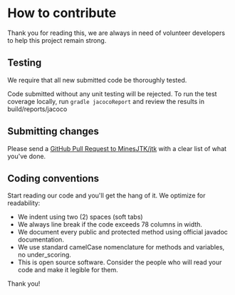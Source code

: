 # How to contribute

Thank you for reading this, we are always in need of volunteer developers to help this project remain strong.

## Testing

We require that all new submitted code be thoroughly tested. 

Code submitted without any unit testing will be rejected. To run the test coverage locally, run ```gradle jacocoReport``` and review the results in build/reports/jacoco

## Submitting changes

Please send a [GitHub Pull Request to MinesJTK/jtk](https://github.com/MinesJTK/jtk/pull/new/master) with a clear list of what you've done. 

## Coding conventions

Start reading our code and you'll get the hang of it. We optimize for readability:

  * We indent using two (2) spaces (soft tabs)
  * We always line break if the code exceeds 78 columns in width.
  * We document every public and protected method using official javadoc documentation.
  * We use standard camelCase nomenclature for methods and variables, no under_scoring.
  * This is open source software. Consider the people who will read your code and make it legible for them.
  
Thank you!
